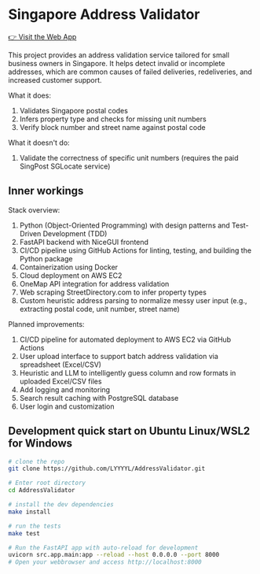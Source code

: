 # Singapore Address Validator

[👉 Visit the Web App](https://sgcheckaddresses.com/)

This project provides an address validation service tailored for small business owners in Singapore.
It helps detect invalid or incomplete addresses, which are common causes of failed deliveries, redeliveries, and increased customer support.

What it does:
1. Validates Singapore postal codes
2. Infers property type and checks for missing unit numbers
3. Verify block number and street name against postal code

What it doesn't do:
1. Validate the correctness of specific unit numbers (requires the paid SingPost SGLocate service)

## Inner workings
Stack overview:
1. Python (Object-Oriented Programming) with design patterns and Test-Driven Development (TDD)
2. FastAPI backend with NiceGUI frontend
3. CI/CD pipeline using GitHub Actions for linting, testing, and building the Python package
4. Containerization using Docker
5. Cloud deployment on AWS EC2
6. OneMap API integration for address validation
7. Web scraping StreetDirectory.com to infer property types
8. Custom heuristic address parsing to normalize messy user input (e.g., extracting postal code, unit number, street name)


Planned improvements:
1. CI/CD pipeline for automated deployment to AWS EC2 via GitHub Actions
2. User upload interface to support batch address validation via spreadsheet (Excel/CSV)
3. Heuristic and LLM to intelligently guess column and row formats in uploaded Excel/CSV files
4. Add logging and monitoring
5. Search result caching with PostgreSQL database
6. User login and customization

## Development quick start on Ubuntu Linux/WSL2 for Windows

```bash
# clone the repo
git clone https://github.com/LYYYYL/AddressValidator.git

# Enter root directory
cd AddressValidator

# install the dev dependencies
make install

# run the tests
make test

# Run the FastAPI app with auto-reload for development
uvicorn src.app.main:app --reload --host 0.0.0.0 --port 8000
# Open your webbrowser and access http://localhost:8000

```
